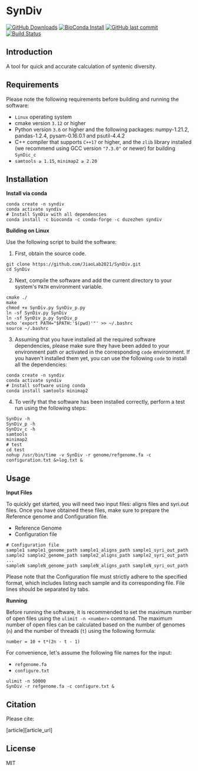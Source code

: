 # SynDiv

[![GitHub Downloads](https://img.shields.io/github/downloads/JiaoLab2021/SynDiv/total.svg?style=social&logo=github&label=Download)](https://github.com/JiaoLab2021/SynDiv/releases)
[![BioConda Install](https://img.shields.io/conda/dn/duzezhen/syndiv.svg?style=flag&label=BioConda%20install)](https://anaconda.org/DuZeZhen/syndiv)
[![GitHub last commit](https://img.shields.io/github/last-commit/JiaoLab2021/syndiv.svg?label=Last%20commit&logo=github&style=flat)](https://github.com/JiaoLab2021/SynDiv/releases)
[![Build Status](https://github.com/JiaoLab2021/SynDiv/actions/workflows/ci.yaml/badge.svg)](https://github.com/JiaoLab2021/SynDiv/actions)

## Introduction

A tool for quick and accurate calculation of syntenic diversity.

## Requirements

Please note the following requirements before building and running the software:

* `Linux` operating system
* cmake version `3.12` or higher
* Python version `3.6` or higher and the following packages: numpy-1.21.2, pandas-1.2.4, pysam-0.16.0.1 and psutil-4.4.2
* C++ compiler that supports `C++17` or higher, and the `zlib` library installed (we recommend using GCC version `"7.3.0"` or newer) for building `SynDic_c`
* `samtools ≥ 1.15`, `minimap2 ≥ 2.20`

## Installation

**Install via conda**

```shell
conda create -n syndiv
conda activate syndiv
# Install SynDiv with all dependencies
conda install -c bioconda -c conda-forge -c duzezhen syndiv
```

**Building on Linux**

Use the following script to build the software:

1. First, obtain the source code.

```shell
git clone https://github.com/JiaoLab2021/SynDiv.git
cd SynDiv
```

2. Next, compile the software and add the current directory to your system's `PATH` environment variable.

```shell
cmake ./
make
chmod +x SynDiv.py SynDiv_p.py
ln -sf SynDiv.py SynDiv
ln -sf SynDiv_p.py SynDiv_p
echo 'export PATH="$PATH:'$(pwd)'"' >> ~/.bashrc
source ~/.bashrc
```

3. Assuming that you have installed all the required software dependencies, please make sure they have been added to your environment path or activated in the corresponding `code` environment. If you haven't installed them yet, you can use the following `code` to install all the dependencies:

```shell
conda create -n syndiv
conda activate syndiv
# Install software using conda
conda install samtools minimap2
```

4. To verify that the software has been installed correctly, perform a test run using the following steps:

```shell
SynDiv -h
SynDiv_p -h
SynDiv_c -h
samtools
minimap2
# test
cd test
nohup /usr/bin/time -v SynDiv -r genome/refgenome.fa -c configuration.txt &>log.txt &
```

## Usage

**Input Files**

To quickly get started, you will need two input files: aligns files and syri.out files. Once you have obtained these files, make sure to prepare the Reference genome and Configuration file.

* Reference Genome
* Configuration file

```shell
# Configuration file
sample1 sample1_genome_path sample1_aligns_path sample1_syri_out_path
sample2 sample2_genome_path sample2_aligns_path sample2_syri_out_path
...
sampleN sampleN_genome_path sampleN_aligns_path sampleN_syri_out_path
```

Please note that the Configuration file must strictly adhere to the specified format, which includes listing each sample and its corresponding file. File lines should be separated by tabs.

**Running**

Before running the software, it is recommended to set the maximum number of open files using the `ulimit -n <number>` command. The maximum number of open files can be calculated based on the number of genomes (`n`) and the number of threads (`t`) using the following formula:

```shell
number = 10 + t*(2n - t - 1)
```

For convenience, let's assume the following file names for the input:

* `refgenome.fa`
* `configure.txt`

```shell
ulimit -n 50000
SynDiv -r refgenome.fa -c configure.txt &
```

## Citation

Please cite:

[article][article_url]

## License

MIT